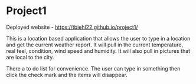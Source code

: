 # Project1

Deployed website - https://tbiehl22.github.io/project1/

This is a location based application that allows the user to type in a location and get the current weather report. It will pull in the current temperature, real feel, condition, wind speed and humidity. It will also pull in pictures that are local to the city. 

There a to do list for convenience. The user can type in something then click the check mark and the items will disappear.
